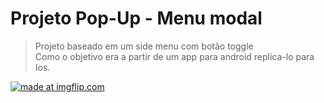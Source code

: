 
# Projeto Pop-Up - Menu modal

> Projeto baseado em um side menu com botão toggle </br> Como o objetivo era a partir de um app para android replica-lo para Ios.

<a href="https://imgflip.com/gif/2vev0k"><img src="https://i.imgflip.com/2vev0k.gif" title="made at imgflip.com"/></a>
